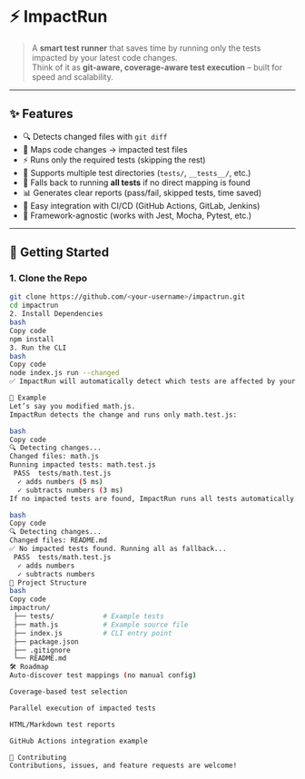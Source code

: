 # ⚡ ImpactRun

> A **smart test runner** that saves time by running only the tests impacted by your latest code changes.  
Think of it as **git-aware, coverage-aware test execution** – built for speed and scalability.

---

## ✨ Features
- 🔍 Detects changed files with `git diff`
- 🎯 Maps code changes → impacted test files
- ⚡ Runs only the required tests (skipping the rest)
- 📂 Supports multiple test directories (`tests/`, `__tests__/`, etc.)
- 🔄 Falls back to running **all tests** if no direct mapping is found
- 📊 Generates clear reports (pass/fail, skipped tests, time saved)
- 🔗 Easy integration with CI/CD (GitHub Actions, GitLab, Jenkins)
- 🧩 Framework-agnostic (works with Jest, Mocha, Pytest, etc.)

---

## 🚀 Getting Started

### 1. Clone the Repo
```bash
git clone https://github.com/<your-username>/impactrun.git
cd impactrun
2. Install Dependencies
bash
Copy code
npm install
3. Run the CLI
bash
Copy code
node index.js run --changed
✅ ImpactRun will automatically detect which tests are affected by your latest changes and run only those.

🧪 Example
Let’s say you modified math.js.
ImpactRun detects the change and runs only math.test.js:

bash
Copy code
🔍 Detecting changes...
Changed files: math.js
Running impacted tests: math.test.js
 PASS  tests/math.test.js
  ✓ adds numbers (5 ms)
  ✓ subtracts numbers (3 ms)
If no impacted tests are found, ImpactRun runs all tests automatically:

bash
Copy code
🔍 Detecting changes...
Changed files: README.md
✅ No impacted tests found. Running all as fallback...
 PASS  tests/math.test.js
  ✓ adds numbers
  ✓ subtracts numbers
📂 Project Structure
bash
Copy code
impactrun/
 ├── tests/            # Example tests
 ├── math.js           # Example source file
 ├── index.js          # CLI entry point
 ├── package.json
 ├── .gitignore
 └── README.md
🛠️ Roadmap
Auto-discover test mappings (no manual config)

Coverage-based test selection

Parallel execution of impacted tests

HTML/Markdown test reports

GitHub Actions integration example

🤝 Contributing
Contributions, issues, and feature requests are welcome!